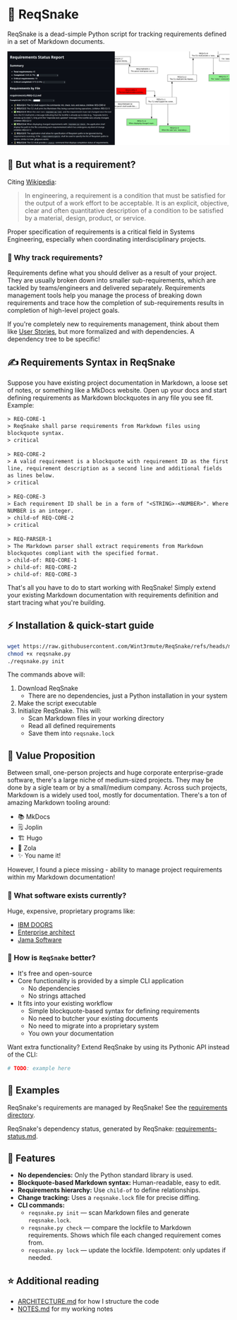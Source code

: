 # 🐍 ReqSnake

ReqSnake is a dead-simple Python script for tracking requirements defined in a set of Markdown documents.

![Image containing requirements status report and a requirements diagram](./docs/demo.jpg)

## 📄 But what is a requirement?

Citing [Wikipedia](https://en.wikipedia.org/wiki/Requirements_management):

> In engineering, a requirement is a condition that must be satisfied
> for the output of a work effort to be acceptable. It is an explicit,
> objective, clear and often quantitative description of a condition
> to be satisfied by a material, design, product, or service.

Proper specification of requirements is a critical field in Systems
Engineering, especially when coordinating interdisciplinary projects.

### 🤔 Why track requirements?

Requirements define what you should deliver as a result of your
project. They are usually broken down into smaller sub-requirements,
which are tackled by teams/engineers and delivered separately.
Requirements management tools help you manage the process of breaking
down requirements and trace how the completion of sub-requirements
results in completion of high-level project goals.

If you're completely new to requirements management, think about them like
[User Stories](https://en.wikipedia.org/wiki/User_story), but more formalized
and with dependencies. A dependency tree to be specific!

## ✍️ Requirements Syntax in ReqSnake

Suppose you have existing project documentation in Markdown, a loose set of
notes, or something like a MkDocs website. Open up your docs and start defining
requirements as Markdown blockquotes in any file you see fit. Example:

```
> REQ-CORE-1
> ReqSnake shall parse requirements from Markdown files using blockquote syntax.
> critical

> REQ-CORE-2
> A valid requirement is a blockquote with requirement ID as the first line, requirement description as a second line and additional fields as lines below.
> critical

> REQ-CORE-3
> Each requirement ID shall be in a form of "<STRING>-<NUMBER>". Where NUMBER is an integer.
> child-of REQ-CORE-2
> critical

> REQ-PARSER-1
> The Markdown parser shall extract requirements from Markdown blockquotes compliant with the specified format.
> child-of: REQ-CORE-1
> child-of: REQ-CORE-2
> child-of: REQ-CORE-3
```

That's all you have to do to start working with ReqSnake! Simply extend your
existing Markdown documentation with requirements definition and start tracing
what you're building.

## ⚡ Installation & quick-start guide

```bash
wget https://raw.githubusercontent.com/Wint3rmute/ReqSnake/refs/heads/main/reqsnake.py
chmod +x reqsnake.py
./reqsnake.py init
```

The commands above will:

1. Download ReqSnake
   - There are no dependencies, just a Python installation in your system
2. Make the script executable
3. Initialize ReqSnake. This will:
   - Scan Markdown files in your working directory
   - Read all defined requirements
   - Save them into `reqsnake.lock`

## 💎 Value Proposition

Between small, one-person projects and huge corporate enterprise-grade software, there's a large niche of medium-sized projects. They may be done by a sigle team or by a small/medium company. Across such projects, Markdown is a widely used tool, mostly for documentation. There's a ton of amazing Markdown tooling around:

- 📚 MkDocs
- 🗒️ Joplin
- 🏗️ Hugo
- 🦄 Zola
- ✨ You name it!

However, I found a piece missing - ability to manage project requirements within my Markdown documentation!

### 🏢 What software exists currently?

Huge, expensive, proprietary programs like:

- [IBM DOORS](https://www.ibm.com/docs/en/engineering-lifecycle-management-suite/doors/9.7.0?topic=overview-doors)
- [Enterprise architect](https://sparxsystems.com/)
- [Jama Software](https://www.jamasoftware.com/)

### 🐍 How is `ReqSnake` better?

- It's free and open-source
- Core functionality is provided by a simple CLI application
  - No dependencies
  - No strings attached
- It fits into your existing workflow
  - Simple blockquote-based syntax for defining requirements
  - No need to butcher your existing documents
  - No need to migrate into a proprietary system
  - You own your documentation

Want extra functionality? Extend ReqSnake by using its Pythonic API instead of the CLI:

```python
# TODO: example here
```

## 📖 Examples

ReqSnake's requirements are managed by ReqSnake! See the [requirements directory](./requirements/).

ReqSnake's dependency status, generated by ReqSnake: [requirements-status.md](./requirements-status.md).

## 🚀 Features

- **No dependencies:** Only the Python standard library is used.
- **Blockquote-based Markdown syntax:** Human-readable, easy to edit.
- **Requirements hierarchy:** Use `child-of` to define relationships.
- **Change tracking:** Uses a `reqsnake.lock` file for precise diffing.
- **CLI commands:**
  - `reqsnake.py init` — scan Markdown files and generate `reqsnake.lock`.
  - `reqsnake.py check` — compare the lockfile to Markdown requirements. Shows which file each changed requirement comes from.
  - `reqsnake.py lock` — update the lockfile. Idempotent: only updates if needed.

## ⭐ Additional reading

- [ARCHITECTURE.md](./ARCHITECTURE.md) for how I structure the code
- [NOTES.md](./NOTES.md) for my working notes
